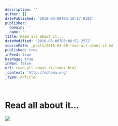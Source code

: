 ```yaml
---
description: ''
author: []
datePublished: '2016-03-08T03:10:17.838Z'
publisher:
  domain: ''
  name: ''
title: Read all about it...
dateModified: '2016-03-08T03:08:52.257Z'
sourcePath: _posts/2016-03-08-read-all-about-it.md
published: true
inFeed: true
hasPage: true
inNav: false
url: read-all-about-it/index.html
_context: 'http://schema.org'
_type: Article

---
```

# Read all about it...
![](https://the-grid-user-content.s3-us-west-2.amazonaws.com/e9eaca65-074a-4411-ac3a-252648b4ee71.png)